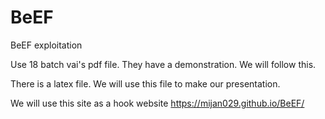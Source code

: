 # BeEF
BeEF exploitation

Use 18 batch vai's pdf file. They have a demonstration. We will follow this.

There is a latex file. We will use this file to make our presentation.

We will use this site as a hook website https://mijan029.github.io/BeEF/

